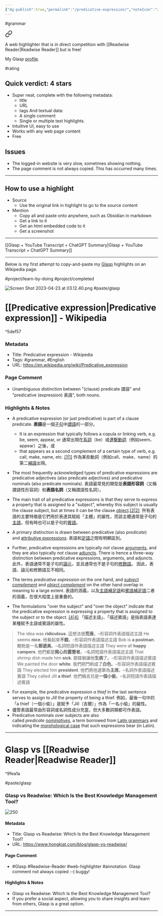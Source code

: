 ```yaml
---
{"dg-publish":true,"permalink":"/predicative-expression/","noteIcon":"2","created":"","updated":""}
---
```


#grammar 

<div class="transclusion internal-embed is-loaded"><a class="markdown-embed-link" href="/glasp/#predicative-expression-wikipedia" aria-label="Open link"><svg xmlns="http://www.w3.org/2000/svg" width="24" height="24" viewBox="0 0 24 24" fill="none" stroke="currentColor" stroke-width="2" stroke-linecap="round" stroke-linejoin="round" class="svg-icon lucide-link"><path d="M10 13a5 5 0 0 0 7.54.54l3-3a5 5 0 0 0-7.07-7.07l-1.72 1.71"></path><path d="M14 11a5 5 0 0 0-7.54-.54l-3 3a5 5 0 0 0 7.07 7.07l1.71-1.71"></path></svg></a><div class="markdown-embed">




A web highlighter that is in direct competition with [[Readwise Reader\|Readwise Reader]] but is free!

My Glasp [profile](https://glasp.co/#/qke5s3ilkchdj7ts).

#rating 
## Quick verdict: 4 stars
- Super neat, complete with the following metadata:
	- title
	- URL
	- tags
	And textual data:
	- A single comment
	- Single or multiple text highlights. 
- Intuitive UI, easy to use
- Works with any web page content
- Free

## Issues
- The logged-in website is very slow, sometimes showing nothing.
- The page comment is not always copied. This has occurred many times.

---
## How to use a highlight
- Source
	- Use the original link in highlight to go to the source content
- Mention
	- Copy all and paste onto anywhere, such as Obsidian in markdown
	- Get a link to it
	- Get an html embedded code to it
	- Get a screenshot

---
[[Glasp + YouTube Transcript + ChatGPT Summary\|Glasp + YouTube Transcript + ChatGPT Summary]]

---
Below is my first attempt to copy-and-paste my [Glasp](https://glasp.co/) highlights on an Wikipedia page.

#project/learn-by-doing 
#project/completed 

![Screen Shot 2023-04-23 at 03.12.40.png](/img/user/_attachments/Screen%20Shot%202023-04-23%20at%2003.12.40.png)
#paste/glasp
# [[Predicative expression\|Predicative expression]] - Wikipedia

^5def57

### Metadata
- Title: Predicative expression - Wikipedia
- Tags: #grammar, #English
- URL: https://en.wikipedia.org/wiki/Predicative_expression

### Page Comment
- Unambiguous distinction between "(clause) predicate 謂語" and "predicative (expression) 表語", both nouns.

### Highlights & Notes
- A predicative expression (or just predicative) is part of a clause predicate. **表語**是一個[子句](https://zh.wikipedia.org/wiki/%E5%AD%90%E5%8F%A5 "子句")中[謂語](https://zh.wikipedia.org/wiki/%E8%AC%82%E8%AA%9E "謂語")的一部分。
	- It is an expression that typically follows a copula or linking verb, e.g. be, seem, appear, or 通常出現在[系詞](https://zh.wikipedia.org/wiki/%E7%B3%BB%E8%A9%9E "系詞")（be）或[連繫動詞](https://zh.wikipedia.org/w/index.php?title=%E8%BF%9E%E7%B3%BB%E5%8A%A8%E8%AF%8D&action=edit&redlink=1)（例如seem、appear）之後，或
	- that appears as a second complement of a certain type of verb, e.g. call, make, name, etc. [[1\|1]](https://zh.wikipedia.org/zh-tw/%E8%A1%A8%E8%AA%9E#cite_note-1) 作為某些動詞（例如call、make、name）的第二[補語](https://zh.wikipedia.org/wiki/%E8%A1%A5%E8%AF%AD "補語")出現。

- The most frequently acknowledged types of predicative expressions are predicative adjectives (also predicate adjectives) and predicative nominals (also predicate nominals).  表語最常見的類型是**表語形容詞**（又稱謂語性形容詞）和**表語名詞**（又稱謂語性名詞）。
- The main trait of all predicative expressions is that they serve to express a property that is assigned to a "subject", whereby this subject is usually the clause subject, but at times it can be the clause [object](https://en.wikipedia.org/wiki/Object_(grammar) "Object (grammar)").[[2\|2]](https://en.wikipedia.org/wiki/Predicative_expression#cite_note-2)  所有表語的主要特徵是它們用於表達其賦給「主體」的屬性，而該主體通常是子句的[主語](https://zh.wikipedia.org/wiki/%E4%B8%BB%E8%AA%9E "主語")，但有時也可以是子句的[賓語](https://zh.wikipedia.org/wiki/%E8%B3%93%E8%AA%9E "賓語")。
- A primary distinction is drawn between predicative (also _predicate_) and [attributive expressions](https://en.wikipedia.org/wiki/Attributive_expression "Attributive expression"). 表語和[定語](https://zh.wikipedia.org/wiki/%E5%AE%9A%E8%AA%9E "定語")之間有明顯區別。
- Further, predicative expressions are typically _not_ clause [arguments](https://en.wikipedia.org/wiki/Argument_(linguistics) "Argument (linguistics)"), and they are also typically _not_ clause [adjuncts](https://en.wikipedia.org/wiki/Adjunct_(grammar) "Adjunct (grammar)"). There is hence a three-way distinction between predicative expressions, arguments, and adjuncts. 此外，表語通常不是子句的[論元](https://zh.wikipedia.org/wiki/%E8%AE%BA%E5%85%83 "論元")，並且通常也不是子句的[修飾語](https://zh.wikipedia.org/wiki/%E4%BF%AE%E9%A5%B0%E8%AF%AD "修飾語")。 因此，表語、論元和修飾語互不相同。
- The terms _predicative expression_ on the one hand, and _[subject complement](https://en.wikipedia.org/wiki/Subject_complement "Subject complement")_ and _[object complement](https://en.wikipedia.org/wiki/Object_complement "Object complement")_ on the other hand overlap in meaning to a large extent. 表語的涵義，以及[主語補足語](https://zh.wikipedia.org/w/index.php?title=%E4%B8%BB%E8%AF%AD%E8%A1%A5%E8%B6%B3%E8%AF%AD&action=edit&redlink=1)和[賓語補足語](https://zh.wikipedia.org/w/index.php?title=%E5%AE%BE%E8%AF%AD%E8%A1%A5%E8%B6%B3%E8%AF%AD&action=edit&redlink=1)二者的涵義，在很大程度上是重疊的。
- The formulations "over the subject" and "over the object" indicate that the predicative expression is expressing a property that is assigned to the subject or to the object. [[4\|4]](https://en.wikipedia.org/wiki/Predicative_expression#cite_note-4) 「描述主語」、「描述賓語」是指表語表達某種賦予主語或賓語的屬性。

>The idea was **ridiculous**. 這想法很**荒唐**。–形容詞作表語描述主語
He seems **nice.** 他看起來**不錯**。–形容詞作表語描述主語
Bob is **a postman**. 鮑勃是一名**郵遞員**。–名詞短語作表語描述主語
They were all **happy campers**. 他們都是**開心的露營者**。–名詞短語作表語描述主語
That shrimp dish made him **sick**. 那碟蝦讓他**生病**了。–形容詞作表語描述賓語
We painted the door **white**. 我們把門刷成了**白色**。–形容詞作表語描述賓語
They elected him **president**. 他們將他選舉為**主席**。–名詞作表語描述賓語
They called Jill **a thief**. 他們稱吉兒是**一個小偷**。–名詞短語作表語描述賓語

- For example, the predicative expression _a thief_ in the last sentence serves to assign to _Jill_ the property of being a thief. 例如，最後一句中的「a thief（一個小偷）」是賦予「Jill（吉爾）」作為「一名小偷」的屬性。
- 儘管表語最常由形容詞或名詞性成分充當，但大多數詞類都可作表語。
- Predicative nominals over subjects are also called _predicate [nominatives](https://en.wikipedia.org/wiki/Nominative_case "Nominative case")_, a term borrowed from [Latin grammars](https://en.wikipedia.org/wiki/Latin_grammar "Latin grammar") and indicating the [morphological case](https://en.wikipedia.org/wiki/Grammatical_case#Indo-European_languages "Grammatical case") that such expressions bear (in Latin). 

---
# Glasp vs [[Readwise Reader\|Readwise Reader]]

^9fea1a

#paste/glasp 
### Glasp vs Readwise: Which Is the Best Knowledge Management Tool?

![250](https://assets.hongkiat.com/uploads/glasp-vs-readwise/glasp-vs-readwise.jpg)

#### Metadata

- Title: Glasp vs Readwise: Which Is the Best Knowledge Management Tool?
- URL: https://www.hongkiat.com/blog/glasp-vs-readwise/

#### Page Comment

- #Glasp #Readwise-Reader #web-highlighter #annotation 
Glasp comment not always copied :-( buggy!

#### Highlights & Notes

- Glasp vs Readwise: Which Is the Best Knowledge Management Tool?
- If you prefer a social aspect, allowing you to share insights and learn from others, Glasp is a great option.

---


</div></div>
